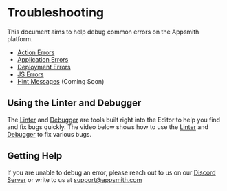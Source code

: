 # Troubleshooting

This document aims to help debug common errors on the Appsmith platform.

* [Action Errors](action-errors/)
* [Application Errors](application-errors.md)
* [Deployment Errors](deployment-errors.md)
* [JS Errors](js-errors.md)
* [Hint Messages](https://github.com/appsmithorg/appsmith-docs/tree/9fe81bb98cdc29e7f6ba351c3620699e98ca891e/troubleshooting-guide/hint-messages.md) (Coming Soon)

## Using the Linter and Debugger

The [Linter](../../core-concepts/writing-code/javascript-editor-beta/#linting-errors) and [Debugger](../../core-concepts/writing-code/javascript-editor-beta/#debugger-statements) are tools built right into the Editor to help you find and fix bugs quickly. The video below shows how to use the [Linter](../../core-concepts/writing-code/javascript-editor-beta/#linting-errors) and [Debugger](../../core-concepts/writing-code/javascript-editor-beta/#debugger-statements) to fix various bugs.


<YoutubeEmbed videoId="DuDBMCqG2Zo" title="Using the Linter and Debugger" caption="Using the Linter and Debugger"/>


## Getting Help

If you are unable to debug an error, please reach out to us on our [Discord Server](https://discord.com/invite/rBTTVJp) or write to us at support@appsmith.com
